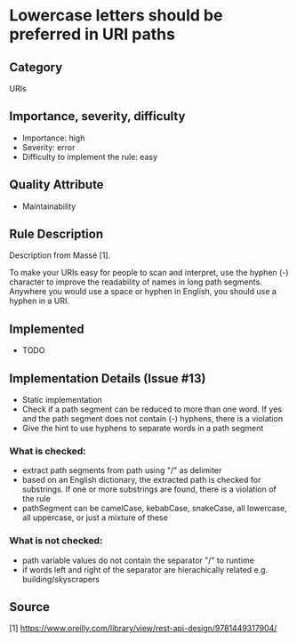 # Lowercase letters should be preferred in URI paths

## Category

URIs

## Importance, severity, difficulty

* Importance: high
* Severity: error
* Difficulty to implement the rule: easy

## Quality Attribute

* Maintainability

## Rule Description

Description from Massé [1].

To make your URIs easy for people to scan and interpret, use the hyphen (-) character
to improve the readability of names in long path segments. Anywhere you would use
a space or hyphen in English, you should use a hyphen in a URI.

## Implemented

* TODO

## Implementation Details (Issue #13)

* Static implementation
* Check if a path segment can be reduced to more than one word. If yes and the path segment does not contain (-) hyphens, there is a violation
* Give the hint to use hyphens to separate words in a path segment

### What is checked:
* extract path segments from path using "/" as delimiter
* based on an English dictionary, the extracted path is checked for substrings. If one or more substrings are found, there is a violation of the rule
* pathSegment can be camelCase, kebabCase, snakeCase, all lowercase, all uppercase, or just a mixture of these

### What is not checked:
* path variable values do not contain the separator "/" to runtime
* if words left and right of the separator are hierachically related e.g. building/skyscrapers
## Source

[1] https://www.oreilly.com/library/view/rest-api-design/9781449317904/